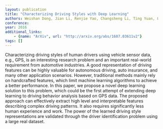 ```yaml
---
layout: publication
title: "Characterizing Driving Styles with Deep Learning"
authors: Weishan Dong, Jian Li, Renjie Yao, Changsheng Li, Ting Yuan, Lanjun Wang
conference: 
year: 2016
additional_links: 
    - {name: "ArXiv", url: "http://arxiv.org/abs/1607.03611v2"}
tags: []
---
```

Characterizing driving styles of human drivers using vehicle sensor data,
e.g., GPS, is an interesting research problem and an important real-world
requirement from automotive industries. A good representation of driving
features can be highly valuable for autonomous driving, auto insurance, and
many other application scenarios. However, traditional methods mainly rely on
handcrafted features, which limit machine learning algorithms to achieve a
better performance. In this paper, we propose a novel deep learning solution to
this problem, which could be the first attempt of extending deep learning to
driving behavior analysis based on GPS data. The proposed approach can
effectively extract high level and interpretable features describing complex
driving patterns. It also requires significantly less human experience and
work. The power of the learned driving style representations are validated
through the driver identification problem using a large real dataset.